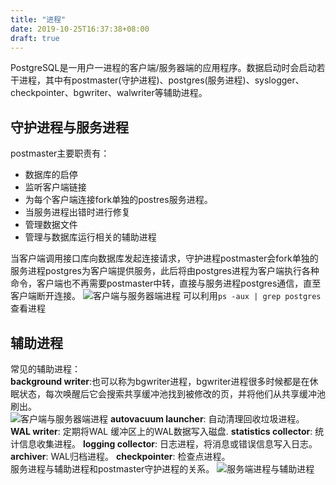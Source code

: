 ```yaml
---
title: "进程"
date: 2019-10-25T16:37:38+08:00
draft: true
---
```


PostgreSQL是一用户一进程的客户端/服务器端的应用程序。数据启动时会启动若干进程，其中有postmaster(守护进程)、postgres(服务进程)、syslogger、checkpointer、bgwriter、walwriter等辅助进程。

## 守护进程与服务进程
postmaster主要职责有：
- 数据库的启停
- 监听客户端链接
- 为每个客户端连接fork单独的postres服务进程。
- 当服务进程出错时进行修复
- 管理数据文件
- 管理与数据库运行相关的辅助进程

当客户端调用接口库向数据库发起连接请求，守护进程postmaster会fork单独的服务进程postgres为客户端提供服务，此后将由postgres进程为客户端执行各种命令，客户端也不再需要postmaster中转，直接与服务进程postgres通信，直至客户端断开连接。
![客户端与服务器端进程](/postgresql/jincheng.png)
可以利用```ps -aux | grep postgres ```查看进程

## 辅助进程
常见的辅助进程：  
**background writer**:也可以称为bgwriter进程，bgwriter进程很多时候都是在休眠状态，每次唤醒后它会搜索共享缓冲池找到被修改的页，并将他们从共享缓冲池刷出。  
![客户端与服务器端进程](/postgresql/gongxiangneicun.png)
**autovacuum launcher**: 自动清理回收垃圾进程。
**WAL writer**: 定期将WAL 缓冲区上的WAL数据写入磁盘.
**statistics collector**: 统计信息收集进程。
**logging collector**: 日志进程，将消息或错误信息写入日志。
**archiver**: WAL归档进程。
**checkpointer**: 检查点进程。  
服务进程与辅助进程和postmaster守护进程的关系。
![服务端进程与辅助进程](/postgresql/relation_ship.png)

